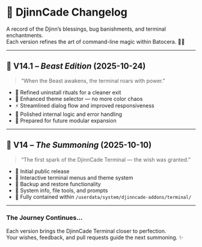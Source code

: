# 🧾 DjinnCade Changelog

A record of the Djinn’s blessings, bug banishments, and terminal enchantments.  
Each version refines the art of command-line magic within Batocera. 🧞‍♂️  

---

## 🐉 V14.1 – *Beast Edition* (2025-10-24)

> “When the Beast awakens, the terminal roars with power.”

- 🧹 Refined uninstall rituals for a cleaner exit  
- 🎨 Enhanced theme selector — no more color chaos  
- ⚡ Streamlined dialog flow and improved responsiveness  
- 🧠 Polished internal logic and error handling  
- 🧾 Prepared for future modular expansion  

---

## 🔮 V14 – *The Summoning* (2025-10-10)

> “The first spark of the DjinnCade Terminal — the wish was granted.”

- 🌟 Initial public release  
- 🧭 Interactive terminal menus and theme system  
- 💾 Backup and restore functionality  
- 🧠 System info, file tools, and prompts  
- 🧞 Fully contained within `/userdata/system/djinncade-addons/terminal/`

---

###  The Journey Continues...
Each version brings the DjinnCade Terminal closer to perfection.  
Your wishes, feedback, and pull requests guide the next summoning. ✨  
